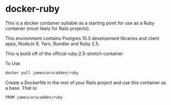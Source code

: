 # docker-ruby

This is a docker container suitable as a starting point for use as a Ruby container (most likely for Rails projects).

This environment contains Postgres 10.3 development libraries and client apps, NodeJs 9, Yarn, Bundler and Ruby 2.5.

This is build off of the official ruby:2.5-stretch container

To Use

```bash
docker pull jamescarscadden/ruby
```

Create a Dockerfile in the root of your Rails project and use this container as a base. That is:

```docker
FROM jamescarscadden/ruby
```
